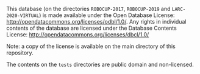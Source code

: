 This database (on the directories `ROBOCUP-2017`, `ROBOCUP-2019` and `LARC-2020-VIRTUAL`) is made available under the Open Database License: http://opendatacommons.org/licenses/odbl/1.0/. Any rights in individual contents of the database are licensed under the Database Contents License: http://opendatacommons.org/licenses/dbcl/1.0/

Note: a copy of the license is available on the main directory of this repository.

The contents on the `tests` directories are public domain and non-licensed.
